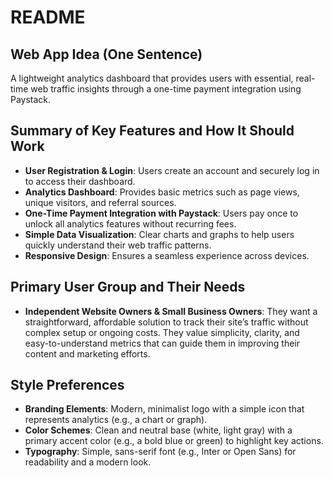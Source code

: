 # README

## Web App Idea (One Sentence)

A lightweight analytics dashboard that provides users with essential, real-time web traffic insights through a one-time payment integration using Paystack.

## Summary of Key Features and How It Should Work

- **User Registration & Login**: Users create an account and securely log in to access their dashboard.
- **Analytics Dashboard**: Provides basic metrics such as page views, unique visitors, and referral sources.
- **One-Time Payment Integration with Paystack**: Users pay once to unlock all analytics features without recurring fees.
- **Simple Data Visualization**: Clear charts and graphs to help users quickly understand their web traffic patterns.
- **Responsive Design**: Ensures a seamless experience across devices.

## Primary User Group and Their Needs

- **Independent Website Owners & Small Business Owners**: They want a straightforward, affordable solution to track their site’s traffic without complex setup or ongoing costs. They value simplicity, clarity, and easy-to-understand metrics that can guide them in improving their content and marketing efforts.

## Style Preferences

- **Branding Elements**: Modern, minimalist logo with a simple icon that represents analytics (e.g., a chart or graph).
- **Color Schemes**: Clean and neutral base (white, light gray) with a primary accent color (e.g., a bold blue or green) to highlight key actions.
- **Typography**: Simple, sans-serif font (e.g., Inter or Open Sans) for readability and a modern look.
